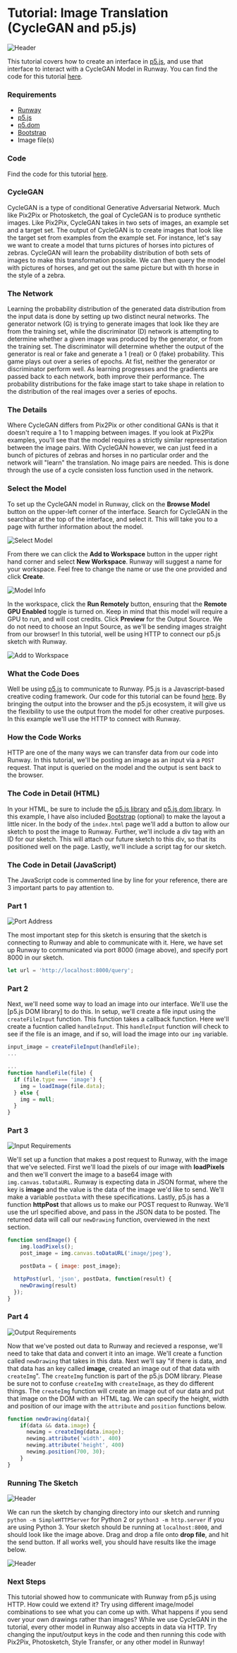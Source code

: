 
# Tutorial: Image Translation (CycleGAN and p5.js)

![Header](assets/images/tutorials/tutorial_p5_cyclegan/header.png)

This tutorial covers how to create an interface in [p5.js](https://p5js.org/download/), and use that interface to interact with a CycleGAN Model in Runway. You can find the code for this tutorial [here](https://github.com/runwayml/p5js/tree/master/CycleGAN).

### Requirements
- [Runway](https://runwayml.com/)
- [p5.js](https://p5js.org/download/)
- [p5.dom](https://p5js.org/reference/#/libraries/p5.dom)
- [Bootstrap](https://getbootstrap.com/)
- Image file(s)

### Code
Find the code for this tutorial [here](https://github.com/runwayml/p5js/tree/master/CycleGAN/CycleGAN_HTTP).

### CycleGAN
CycleGAN is a type of conditional Generative Adversarial Network. Much like Pix2Pix or Photosketch, the goal of CycleGAN is to produce synthetic images. Like Pix2Pix, CycleGAN takes in two sets of images, an example set and a target set. The output of CycleGAN is to create images that look like the target set from examples from the example set. For instance, let's say we want to create a model that turns pictures of horses into pictures of zebras. CycleGAN will learn the probability distribution of both sets of images to make this transformation possible. We can then query the model with pictures of horses, and get out the same picture but with th horse in the style of a zebra.

### The Network
Learning the probability distribution of the generated data distribution from the input data is done by setting up two distinct neural networks. The generator network (G) is trying to generate images that look like they are from the training set, while the discriminator (D) network is attempting to determine whether a given image was produced by the generator, or from the training set. The discriminator will determine whether the output of the generator is real or fake and generate a 1 (real) or 0 (fake) probability. This game plays out over a series of epochs. At fist, neither the generator or discriminator perform well. As learning progresses and the gradients are passed back to each network, both improve their performance. The probability distributions for the fake image start to take shape in relation to the distribution of the real images over a series of epochs. 

### The Details
Where CycleGAN differs from Pix2Pix or other conditional GANs is that it doesn't require a 1 to 1 mapping between images. If you look at Pix2Pix examples, you'll see that the model requires a strictly similar representation between the image pairs. With CycleGAN however, we can just feed in a bunch of pictures of zebras and horses in no particular order and the network will "learn" the translation. No image pairs are needed. This is done through the use of a cycle consisten loss function used in the network.

### Select the Model
To set up the CycleGAN model in Runway, click on the **Browse Model** button on the upper-left corner of the interface. Search for CycleGAN in the searchbar at the top of the interface, and select it. This will take you to a page with further information about the model. 

![Select Model](assets/images/tutorials/tutorial_p5_cyclegan/selection.png)

From there we can click the **Add to Workspace** button in the upper right hand corner and select **New Workspace**. Runway will suggest a name for your workspace. Feel free to change the name or use the one provided and click **Create**. 

![Model Info](assets/images/tutorials/tutorial_p5_cyclegan/info.png)

In the workspace, click the **Run Remotely** button, ensuring that the **Remote GPU Enabled** toggle is turned on. Keep in mind that this model will require a GPU to run, and will cost credits. Click **Preview** for the Output Source. We do not need to choose an Input Source, as we'll be sending images straight from our browser! In this tutorial, well be using HTTP to connect our p5.js sketch with Runway. 


![Add to Workspace](assets/images/tutorials/tutorial_p5_cyclegan/interface.png)

### What the Code Does
Well be using [p5.js](https://p5js.org) to communicate to Runway. P5.js is a Javascript-based creative coding framework. Our code for this tutorial can be found [here](https://github.com/runwayml/p5js/tree/master/CycleGAN). By bringing the output into the browser and the p5.js ecosystem, it will give us the flexibility to use the output from the model for other creative purposes. In this example we'll use the HTTP to connect with Runway. 

### How the Code Works
HTTP are one of the many ways we can transfer data from our code into Runway. In this tutorial, we'll be posting an image as an input via a `POST` request. That input is queried on the model and the output is sent back to the browser.

### The Code in Detail (HTML)
In your HTML, be sure to include the [p5.js library](https://p5js.org/download/) and [p5.js dom library](https://p5js.org/reference/#/libraries/p5.dom). In this example, I have also included [Bootstrap](https://getbootstrap.com/) (optional) to make the layout a little nicer. In the body of the `index.html` page we'll add a button to allow our sketch to post the image to Runway. Further, we'll include a div tag with an ID for our sketch. This will attach our future sketch to this div, so that its positioned well on the page. Lastly, we'll include a script tag for our sketch.

### The Code in Detail (JavaScript)
The JavaScript code is commented line by line for your reference, there are 3 important parts to pay attention to.  

### Part 1

![Port Address](assets/images/tutorials/tutorial_p5_cyclegan/port.png)


The most important step for this sketch is ensuring that the sketch is connecting to Runway and able to communicate with it. Here, we have set up Runway to communicated via port 8000 (image above), and specify port 8000 in our sketch.

```js
let url = 'http://localhost:8000/query';
```

### Part 2

Next, we'll need some way to load an image into our interface. We'll use the [p5.js DOM library] to do this. In setup, we'll create a file input using the `createFileInput` function. This function takes a callback function. Here we'll create a fucntion called `handleInput`. This `handleInput` function will check to see if the file is an image, and if so, will load the image into our `img` variable.
```js
input_image = createFileInput(handleFile);
...

...
function handleFile(file) {
  if (file.type === 'image') {
    img = loadImage(file.data);
  } else {
    img = null;
  }
}
```


### Part 3
![Input Requirements](assets/images/tutorials/tutorial_p5_cyclegan/input.png)

We'll set up a function that makes a post request to Runway, with the image that we've selected. First we'll load the pixels of our image with **loadPixels** and then we'll convert the image to a base64 image with `img.canvas.toDataURL`. Runway is expecting data in JSON format, where the key is **image** and the value is the data of the image we'd like to send. We'll make a variable `postData` with these specifications. Lastly, p5.js has a function **httpPost** that allows us to make our POST request to Runway. We'll use the url specified above, and pass in the JSON data to be posted. The returned data will call our `newDrawing` function, overviewed in the next section.
```js
function sendImage() {
    img.loadPixels();
    post_image = img.canvas.toDataURL('image/jpeg'),

    postData = { image: post_image};

  httpPost(url, 'json', postData, function(result) {
    newDrawing(result)
  });
}
```
  
### Part 4

![Output Requirements](assets/images/tutorials/tutorial_p5_photosketch/output.png)

Now that we've posted out data to Runway and recieved a response, we'll need to take that data and convert it into an image. We'll create a function called `newDrawing` that takes in this data. Next we'll say "if there is data, and that data has an key called **image**, created an image out of that data with `createImg`". The `createImg` function is part of the p5.js DOM library. Please be sure not to confuse `createImg` with `createImage`, as they do different things. The `createImg` function will create an image out of our data and put that image on the DOM with an <img> HTML tag. We can specify the height, width and position of our image with the `attribute` and `position` functions below.

```js  
function newDrawing(data){
    if(data && data.image) {
      newimg = createImg(data.image);
      newimg.attribute('width', 400)
      newimg.attribute('height', 400)
      newimg.position(700, 30);
    }
}
```

### Running The Sketch

![Header](assets/images/tutorials/tutorial_p5_cyclegan/start_interface.png)

We can run the sketch by changing directory into our sketch and running `python -m SimpleHTTPServer` for Python 2 or `python3 -m http.server` if you are using Python 3. Your sketch should be running at `localhost:8000`, and should look like the image above. Drag and drop a file onto **drop file**, and hit the send button. If all works well, you should have results like the image below.


![Header](assets/images/tutorials/tutorial_p5_cyclegan/header.png)



### Next Steps
This tutorial showed how to communicate with Runway from p5.js using HTTP. How could we extend it? Try using different image/model combinations to see what you can come up with. What happens if you send over your own drawings rather than images? While we use CycleGAN in the tutorial, every other model in Runway also accepts in data via HTTP. Try changing the input/output keys in the code and then running this code with Pix2Pix, Photosketch, Style Transfer, or any other model in Runway!